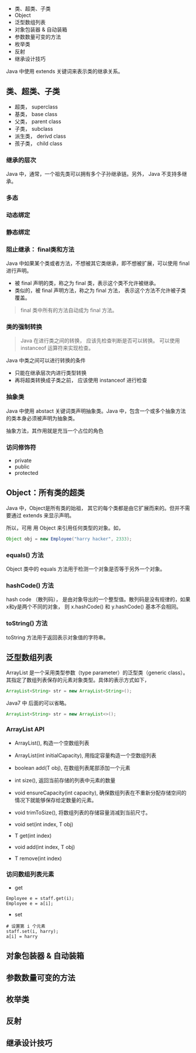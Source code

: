 
- 类、超类、子类
- Object
- 泛型数组列表
- 对象包装器 & 自动装箱
- 参数数量可变的方法
- 枚举类
- 反射
- 继承设计技巧


Java 中使用 extends 关键词来表示类的继承关系。

## 类、超类、子类

- 超类， superclass
- 基类， base class
- 父类， parent class
- 子类， subclass
- 派生类， derivd class
- 孩子类， child class

### 继承的层次

Java 中，通常，一个祖先类可以拥有多个子孙继承链。另外， Java 不支持多继承。

### 多态
### 动态绑定
### 静态绑定
### 阻止继承： final类和方法

Java 中如果某个类或者方法，不想被其它类继承，即不想被扩展，可以使用 final 进行声明。

- 被 final 声明的类，称之为 final 类，表示这个类不允许被继承。
- 类似的，被 final 声明方法，称之为 final 方法， 表示这个方法不允许被子类覆盖。

> final 类中所有的方法自动成为 final 方法。

### 类的强制转换

> Java 在进行类之间的转换， 应该先检查判断是否可以转换。 可以使用 instanceof 运算符来实现检查。


Java 中类之间可以进行转换的条件
- 只能在继承层次内进行类型转换
- 再将超类转换成子类之前， 应该使用 instanceof 进行检查

### 抽象类

Java 中使用 abstact 关键词类声明抽象类。Java 中，包含一个或多个抽象方法的类本身必须被声明为抽象类。

抽象方法，其作用就是充当一个占位的角色

### 访问修饰符
- private
- public
- protected

## Object：所有类的超类

Java 中，Object是所有类的始祖， 其它的每个类都是由它扩展而来的。但并不需要通过 extends 来显示声明。

所以，可用 用 Object 来引用任何类型的对象。如，
```java
Object obj = new Employee("harry hacker", 2333);
```

### equals() 方法

Object 类中的 equals 方法用于检测一个对象是否等于另外一个对象。

### hashCode() 方法

hash code （散列码）， 是由对象导出的一个整型值。散列码是没有规律的，如果x和y是两个不同的对象， 则 x.hashCode() 和 y.hashCode() 基本不会相同。

### toString() 方法

toString 方法用于返回表示对象值的字符串。

## 泛型数组列表

ArrayList 是一个采用类型参数（type parameter）的泛型类（generic class）。
其指定了数组列表保存的元素对象类型。具体的表示方式如下，
```java
ArrayList<String> str = new ArrayList<String>();
```
Java7 中 后面的<String>可以省略。
```java
ArrayList<String> str = new ArrayList<>();
```

### ArrayList API

- ArrayList<T>(), 构造一个空数组列表
- ArrayList<T>(int initialCapacity), 用指定容量构造一个空数组列表
- boolean add(T obj), 在数组列表尾部添加一个元素
- int size(), 返回当前存储的列表中元素的数量
- void ensureCapacity(int capacity), 确保数组列表在不重新分配存储空间的情况下就能够保存给定数量的元素。
- void trimToSize(), 将数组列表的存储容量消减到当前尺寸。

- void set(int index, T obj)
- T get(int index)
- void add(int index, T obj)
- T remove(int index)

### 访问数组列表元素

- get
```
Employee e = staff.get(i);
Employee e = a[i];
```


- set
```
# 设置第 i 个元素
staff.set(i, harry);
a[i] = harry
```

## 对象包装器 & 自动装箱




## 参数数量可变的方法




## 枚举类



## 反射



## 继承设计技巧
